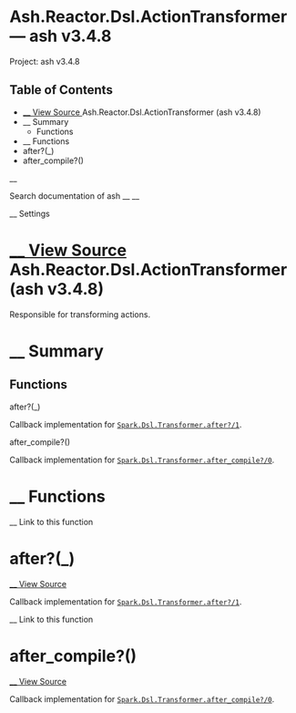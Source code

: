 # Ash.Reactor.Dsl.ActionTransformer — ash v3.4.8

Project: ash v3.4.8

## Table of Contents

- [ __ View Source ](external_link) Ash.Reactor.Dsl.ActionTransformer (ash v3.4.8)
- __ Summary
  - Functions
- __ Functions
- after?(_)
- after_compile?()

__

Search documentation of ash __ __

__ Settings

#  [ __ View Source ](external_link) Ash.Reactor.Dsl.ActionTransformer (ash v3.4.8)

Responsible for transforming actions.

#  __ Summary

##  Functions

after?(_)

Callback implementation for [`Spark.Dsl.Transformer.after?/1`](external_link).

after_compile?()

Callback implementation for [`Spark.Dsl.Transformer.after_compile?/0`](external_link).

#  __ Functions

__ Link to this function

# after?(_)

[ __ View Source ](external_link)

Callback implementation for [`Spark.Dsl.Transformer.after?/1`](external_link).

__ Link to this function

# after_compile?()

[ __ View Source ](external_link)

Callback implementation for [`Spark.Dsl.Transformer.after_compile?/0`](external_link).
